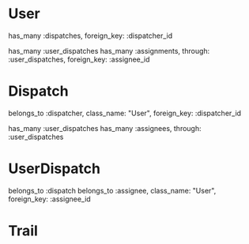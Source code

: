 # User

has_many :dispatches, foreign_key: :dispatcher_id

has_many :user_dispatches
has_many :assignments, through: :user_dispatches, foreign_key: :assignee_id

# Dispatch

belongs_to :dispatcher, class_name: "User", foreign_key: :dispatcher_id

has_many :user_dispatches
has_many :assignees, through: :user_dispatches


# UserDispatch

belongs_to :dispatch
belongs_to :assignee, class_name: "User", foreign_key: :assignee_id

# Trail
